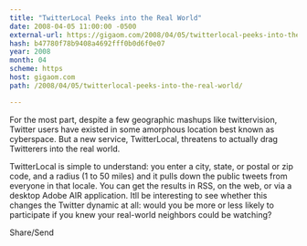 ```yaml
---
title: "TwitterLocal Peeks into the Real World"
date: 2008-04-05 11:00:00 -0500
external-url: https://gigaom.com/2008/04/05/twitterlocal-peeks-into-the-real-world/
hash: b47780f78b9408a4692fff0b0d6f0e07
year: 2008
month: 04
scheme: https
host: gigaom.com
path: /2008/04/05/twitterlocal-peeks-into-the-real-world/

---
```


For the most part, despite a few geographic mashups like twittervision, Twitter users have existed in some amorphous location best known as cyberspace. But a new service, TwitterLocal, threatens to actually drag Twitterers into the real world.

TwitterLocal is simple to understand: you enter a city, state, or postal or zip code, and a radius (1 to 50 miles) and it pulls down the public tweets from everyone in that locale. You can get the results in RSS, on the web, or via a desktop Adobe AIR application. Itll be interesting to see whether this changes the Twitter dynamic at all: would you be more or less likely to participate if you knew your real-world neighbors could be watching?

Share/Send
